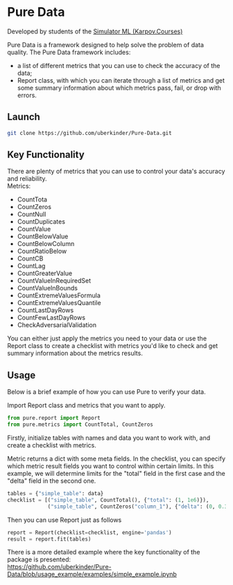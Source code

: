 # Pure Data
Developed by students of the [Simulator ML (Karpov.Courses)](https://karpov.courses/simulator-ml)

Pure Data is a framework designed to help solve the problem of data quality.
The Pure Data framework includes:
* a list of different metrics that you can use to check the accuracy of the data;
* Report class, with which you can iterate through a list of metrics and get some summary information about which metrics pass, fail, or drop with errors.

## Launch
```bash
git clone https://github.com/uberkinder/Pure-Data.git
```

## Key Functionality
There are plenty of metrics that you can use to control your data's accuracy and reliability.\
Metrics:
* CountTota
* CountZeros
* CountNull
* CountDuplicates
* CountValue
* CountBelowValue
* CountBelowColumn
* CountRatioBelow
* CountCB
* CountLag
* CountGreaterValue
* CountValueInRequiredSet
* CountValueInBounds
* CountExtremeValuesFormula
* CountExtremeValuesQuantile
* CountLastDayRows
* CountFewLastDayRows
* CheckAdversarialValidation

You can either just apply the metrics you need to your data or use the Report class to create a checklist with metrics you'd like to check and get summary information about the metrics results.
## Usage
Below is a brief example of how you can use Pure to verify your data.

Import Report class and metrics that you want to apply.
```python
from pure.report import Report
from pure.metrics import CountTotal, CountZeros
```
Firstly, initialize tables with names and data you want to work with, and create a checklist with metrics.

Metric returns a dict with some meta fields. In the checklist, you can specify which metric result fields you want to control within certain limits.
In this example, we will determine limits for the "total" field in the first case and the "delta" field in the second one. 
  
```python
tables = {"simple_table": data}
checklist = [("simple_table", CountTotal(), {"total": (1, 1e6)}),
             ("simple_table", CountZeros("column_1"), {"delta": (0, 0.3)})]
```
Then you can use Report just as follows
```python
report = Report(checklist=checklist, engine='pandas')
result = report.fit(tables)
```

There is a more detailed example where the key functionality of the package is presented:\
https://github.com/uberkinder/Pure-Data/blob/usage_example/examples/simple_example.ipynb





